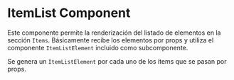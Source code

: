# ItemList Component

Este componente permite la renderización del listado de elementos en la sección `Items`. Básicamente recibe los elementos por props y utiliza el componente `ItemListElement` incluido como subcomponente. 

Se genera un `ItemListElement` por cada uno de los items que se pasan por props.

